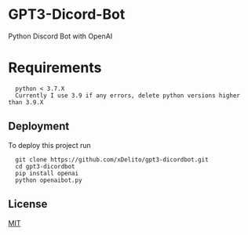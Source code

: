 # GPT3-Dicord-Bot
Python Discord Bot with OpenAI

# Requirements
``` lib openai<br>
  python < 3.7.X
  Currently I use 3.9 if any errors, delete python versions higher than 3.9.X
```
## Deployment

To deploy this project run

```
  git clone https://github.com/xDelito/gpt3-dicordbot.git
  cd gpt3-dicordbot
  pip install openai
  python openaibot.py
```
## License

[MIT](https://choosealicense.com/licenses/mit/)
